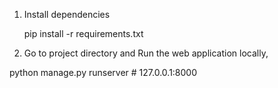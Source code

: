 
1) Install dependencies

	pip install -r requirements.txt

2) Go to project directory and Run the web application locally,

python manage.py runserver # 127.0.0.1:8000